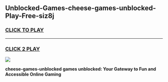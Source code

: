 
## Unblocked-Games-cheese-games-unblocked-Play-Free-siz8j
<h3>
<a href="https://premium76.site?title=cheese-games-unblocked&ref=10A">CLICK TO PLAY</a></h3>
<hr>

<h3>
<a href="https://premium76.site?title=cheese-games-unblocked&ref=10A">CLICK 2 PLAY</a>
  
</h3>

<a href="https://premium76.site?title=cheese-games-unblocked&ref=10A"><img src="https://clearcache.store/games.png"></a>


**cheese-games-unblocked games unblocked: Your Gateway to Fun and Accessible Online Gaming**

